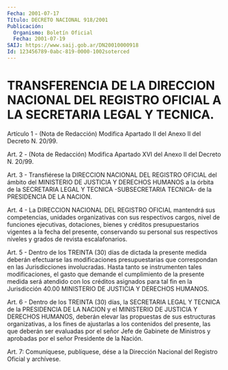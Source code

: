 ```yaml
---
Fecha: 2001-07-17
Título: DECRETO NACIONAL 918/2001
Publicación:
  Organismo: Boletín Oficial
  Fecha: 2001-07-19
SAIJ: https://www.saij.gob.ar/DN20010000918
Id: 123456789-0abc-819-0000-1002soterced
---
```

# TRANSFERENCIA DE LA DIRECCION NACIONAL DEL REGISTRO OFICIAL A LA SECRETARIA LEGAL Y TECNICA.

<a id="1"></a>
Artículo 1 - (Nota de Redacción) Modifica Apartado II del Anexo II del Decreto N. 20/99.

<a id="2"></a>
Art. 2 - (Nota de Redacción) Modifica Apartado XVI del Anexo II del Decreto N. 20/99.

<a id="3"></a>
Art. 3 - Transfiérese la DIRECCION NACIONAL DEL REGISTRO OFICIAL del ámbito del MINISTERIO DE JUSTICIA Y DERECHOS HUMANOS a la órbita de la SECRETARIA LEGAL Y TECNICA -SUBSECRETARIA TECNICA- de la PRESIDENCIA DE LA NACION.

<a id="4"></a>
Art. 4 - La DIRECCION NACIONAL DEL REGISTRO OFICIAL mantendrá sus competencias, unidades organizativas con sus respectivos cargos, nivel de funciones ejecutivas, dotaciones, bienes y créditos presupuestarios vigentes a la fecha del presente, conservando su personal sus respectivos niveles y grados de revista escalafonarios.

<a id="5"></a>
Art. 5 - Dentro de los TREINTA (30) días de dictada la presente medida deberán efectuarse las modificaciones presupuestarias que correspondan en las Jurisdicciones involucradas. Hasta tanto se instrumenten tales modificaciones, el gasto que demande el cumplimiento de la presente medida será atendido con los créditos asignados para tal fin en la Jurisdicción 40.00 MINISTERIO DE JUSTICIA Y DERECHOS HUMANOS.

<a id="6"></a>
Art. 6 - Dentro de los TREINTA (30) días, la SECRETARIA LEGAL Y TECNICA de la PRESIDENCIA DE LA NACION y el MINISTERIO DE JUSTICIA Y DERECHOS HUMANOS, deberán elevar las propuestas de sus estructuras organizativas, a los fines de ajustarlas a los contenidos del presente, las que deberán ser evaluadas por el señor Jefe de Gabinete de Ministros y aprobadas por el señor Presidente de la Nación.

<a id="7"></a>
Art. 7: Comuníquese, publíquese, dése a la Dirección  Nacional del Registro Oficial y archívese.